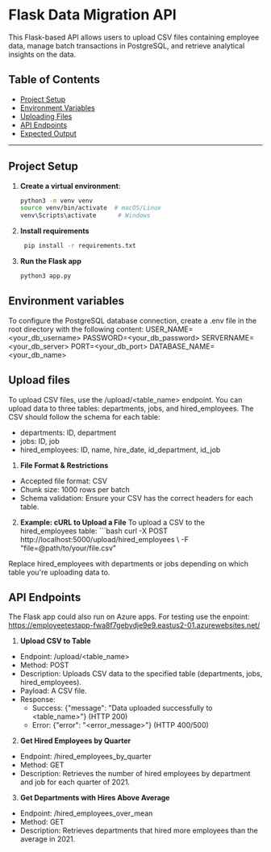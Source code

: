 # Flask Data Migration API

This Flask-based API allows users to upload CSV files containing employee data, manage batch transactions in PostgreSQL, and retrieve analytical insights on the data.

## Table of Contents
- [Project Setup](#project-setup)
- [Environment Variables](#environment-variables)
- [Uploading Files](#uploading-files)
- [API Endpoints](#api-endpoints)
- [Expected Output](#expected-output)

---

## Project Setup

1. **Create a virtual environment**:
   ```bash
   python3 -m venv venv
   source venv/bin/activate  # macOS/Linux
   venv\Scripts\activate      # Windows

2. **Install requirements**
   ```bash 
    pip install -r requirements.txt

3. **Run the Flask app**
    ```bash 
    python3 app.py

## Environment variables
To configure the PostgreSQL database connection, create a .env file in the root directory with the following content:
USER_NAME=<your_db_username>
PASSWORD=<your_db_password>
SERVERNAME=<your_db_server>
PORT=<your_db_port>
DATABASE_NAME=<your_db_name>

## Upload files
To upload CSV files, use the /upload/<table_name> endpoint. 
You can upload data to three tables: departments, jobs, and hired_employees. 
The CSV should follow the schema for each table:

- departments: ID, department
- jobs: ID, job
- hired_employees: ID, name, hire_date, id_department, id_job

1. **File Format & Restrictions**
- Accepted file format: CSV
- Chunk size: 1000 rows per batch
- Schema validation: Ensure your CSV has the correct headers for each table.

2. **Example: cURL to Upload a File**
To upload a CSV to the hired_employees table:
        ```bash 
        curl -X POST http://localhost:5000/upload/hired_employees \ -F "file=@path/to/your/file.csv"

Replace hired_employees with departments or jobs depending on which table you're uploading data to.

## API Endpoints
The Flask app could also run on Azure apps. For testing use the enpoint:
https://employeetestapp-fwa8f7gebydje9e9.eastus2-01.azurewebsites.net/

1. **Upload CSV to Table**
- Endpoint: /upload/<table_name>
- Method: POST
- Description: Uploads CSV data to the specified table (departments, jobs, hired_employees).
- Payload: A CSV file.
- Response:
    - Success: {"message": "Data uploaded successfully to <table_name>"} (HTTP 200)
    - Error: {"error": "<error_message>"} (HTTP 400/500)

2. **Get Hired Employees by Quarter**
- Endpoint: /hired_employees_by_quarter
- Method: GET
- Description: Retrieves the number of hired employees by department and job for each quarter of 2021.

3. **Get Departments with Hires Above Average**
- Endpoint: /hired_employees_over_mean
- Method: GET
- Description: Retrieves departments that hired more employees than the average in 2021.